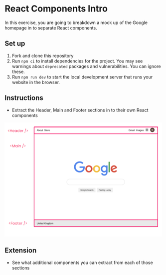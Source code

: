 # React Components Intro

In this exercise, you are going to breakdown a mock up of the Google homepage in to separate React components.

## Set up
1. Fork and clone this repository 
2. Run `npm ci` to install dependencies for the project. You may see warnings about `deprecated` packages and 
   vulnerabilities. You can ignore these. 
3. Run `npm run dev` to start the local development server that runs your website in the browser.

## Instructions
* Extract the Header, Main and Footer sections in to their own React components

![img](image.png)

## Extension
* See what additional components you can extract from each of those sections
